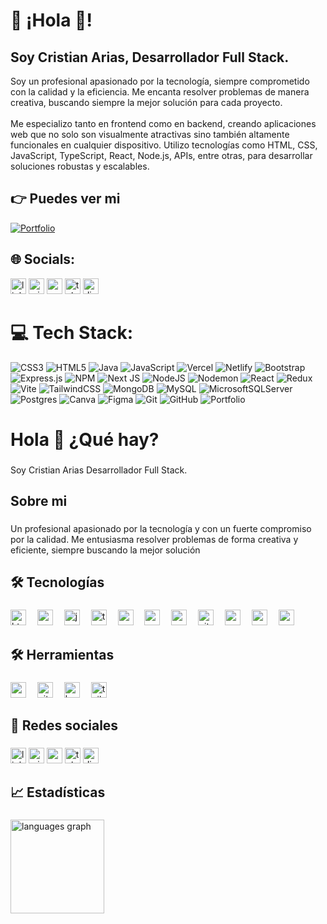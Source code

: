 # 💫 ¡Hola 👋!
<h2>Soy Cristian Arias, Desarrollador Full Stack.</h2>
Soy un profesional apasionado por la tecnología, siempre comprometido con la calidad y la eficiencia. Me encanta resolver problemas de manera creativa, buscando siempre la mejor solución para cada proyecto.<br><br>Me especializo tanto en frontend como en backend, creando aplicaciones web que no solo son visualmente atractivas sino también altamente funcionales en cualquier dispositivo. Utilizo tecnologías como HTML, CSS, JavaScript, TypeScript, React, Node.js, APIs, entre otras, para desarrollar soluciones robustas y escalables.

## 👉 Puedes ver mi
<a href="https://cristianjariaso.netlify.app/" target="_blank"><img src="https://img.shields.io/badge/Portfolio-%23000000.svg?style=for-the-badge&logo=firefox&logoColor=#FF7139" alt="Portfolio" /></a>

## 🌐 Socials:
<a href="https://www.linkedin.com/in/cristianarias-fullstack-frontend-backend/" target="_blank"><img src="https://img.shields.io/static/v1?message=LinkedIn&logo=linkedin&label=&color=0E76A8&logoColor=white&labelColor=&style=for-the-badge" height="25" alt="linkedin logo"  /></a>
  <a href="mailto:javier.0813@hotmail.com" target="_blank"><img src="https://img.shields.io/static/v1?message=Outlook&logo=microsoft-outlook&label=&color=0F3464&logoColor=white&labelColor=&style=for-the-badge" height="25" alt="microsoft-outlook logo"  /></a>
  <a href="mailto:cristianjariaso@gmail.com" target="_blank"><img src="https://img.shields.io/static/v1?message=Gmail&logo=gmail&label=&color=C71610&logoColor=white&labelColor=&style=for-the-badge" height="25" alt="gmail logo"  /></a>
  <a href="http://t.me/cristianjariaso" target="_blank"><img src="https://img.shields.io/static/v1?message=Telegram&logo=telegram&label=&color=0088CC&logoColor=white&labelColor=&style=for-the-badge" height="25" alt="telegram logo"  /></a>
  <a href="https://discord.com/channels/1283083697737830501" target="_blank"><img src="https://img.shields.io/static/v1?message=Discord&logo=discord&label=&color=7289DA&logoColor=white&labelColor=&style=for-the-badge" height="25" alt="discord logo"  /></a>



# 💻 Tech Stack:
![CSS3](https://img.shields.io/badge/css3-%231572B6.svg?style=for-the-badge&logo=css3&logoColor=white) ![HTML5](https://img.shields.io/badge/html5-%23E34F26.svg?style=for-the-badge&logo=html5&logoColor=white) ![Java](https://img.shields.io/badge/java-%23ED8B00.svg?style=for-the-badge&logo=openjdk&logoColor=white) ![JavaScript](https://img.shields.io/badge/javascript-%23323330.svg?style=for-the-badge&logo=javascript&logoColor=%23F7DF1E) ![Vercel](https://img.shields.io/badge/vercel-%23000000.svg?style=for-the-badge&logo=vercel&logoColor=white) ![Netlify](https://img.shields.io/badge/netlify-%23000000.svg?style=for-the-badge&logo=netlify&logoColor=#00C7B7) ![Bootstrap](https://img.shields.io/badge/bootstrap-%238511FA.svg?style=for-the-badge&logo=bootstrap&logoColor=white) ![Express.js](https://img.shields.io/badge/express.js-%23404d59.svg?style=for-the-badge&logo=express&logoColor=%2361DAFB) ![NPM](https://img.shields.io/badge/NPM-%23CB3837.svg?style=for-the-badge&logo=npm&logoColor=white) ![Next JS](https://img.shields.io/badge/Next-black?style=for-the-badge&logo=next.js&logoColor=white) ![NodeJS](https://img.shields.io/badge/node.js-6DA55F?style=for-the-badge&logo=node.js&logoColor=white) ![Nodemon](https://img.shields.io/badge/NODEMON-%23323330.svg?style=for-the-badge&logo=nodemon&logoColor=%BBDEAD) ![React](https://img.shields.io/badge/react-%2320232a.svg?style=for-the-badge&logo=react&logoColor=%2361DAFB) ![Redux](https://img.shields.io/badge/redux-%23593d88.svg?style=for-the-badge&logo=redux&logoColor=white) ![Vite](https://img.shields.io/badge/vite-%23646CFF.svg?style=for-the-badge&logo=vite&logoColor=white) ![TailwindCSS](https://img.shields.io/badge/tailwindcss-%2338B2AC.svg?style=for-the-badge&logo=tailwind-css&logoColor=white) ![MongoDB](https://img.shields.io/badge/MongoDB-%234ea94b.svg?style=for-the-badge&logo=mongodb&logoColor=white) ![MySQL](https://img.shields.io/badge/mysql-4479A1.svg?style=for-the-badge&logo=mysql&logoColor=white) ![MicrosoftSQLServer](https://img.shields.io/badge/Microsoft%20SQL%20Server-CC2927?style=for-the-badge&logo=microsoft%20sql%20server&logoColor=white) ![Postgres](https://img.shields.io/badge/postgres-%23316192.svg?style=for-the-badge&logo=postgresql&logoColor=white) ![Canva](https://img.shields.io/badge/Canva-%2300C4CC.svg?style=for-the-badge&logo=Canva&logoColor=white) ![Figma](https://img.shields.io/badge/figma-%23F24E1E.svg?style=for-the-badge&logo=figma&logoColor=white) ![Git](https://img.shields.io/badge/git-%23F05033.svg?style=for-the-badge&logo=git&logoColor=white) ![GitHub](https://img.shields.io/badge/github-%23121011.svg?style=for-the-badge&logo=github&logoColor=white) ![Portfolio](https://img.shields.io/badge/Portfolio-%23000000.svg?style=for-the-badge&logo=firefox&logoColor=#FF7139)



<h1 align="left">Hola 👋 ¿Qué hay?</h1>

###

<p align="left">Soy Cristian Arias Desarrollador Full Stack.</p>

###

<h2 align="left">Sobre mi</h2>

###

<p align="left">Un profesional apasionado por la tecnología y con un fuerte compromiso por la calidad. Me entusiasma resolver problemas de forma creativa y eficiente, siempre buscando la mejor solución</p>

###

<h2 align="left">🛠 Tecnologías</h2>

###

<div align="left">
  <img src="https://cdn.jsdelivr.net/gh/devicons/devicon/icons/html5/html5-original.svg" height="25" alt="html5 logo"  />
  <img width="10" />
  <img src="https://cdn.jsdelivr.net/gh/devicons/devicon/icons/css3/css3-original.svg" height="25" alt="css3 logo"  />
  <img width="10" />
  <img src="https://cdn.jsdelivr.net/gh/devicons/devicon/icons/javascript/javascript-original.svg" height="25" alt="javascript logo"  />
  <img width="10" />
  <img src="https://cdn.jsdelivr.net/gh/devicons/devicon/icons/typescript/typescript-original.svg" height="25" alt="typescript logo"  />
  <img width="10" />
  <img src="https://cdn.jsdelivr.net/gh/devicons/devicon/icons/react/react-original.svg" height="25" alt="react logo"  />
  <img width="10" />
  <img src="https://cdn.jsdelivr.net/gh/devicons/devicon/icons/redux/redux-original.svg" height="25" alt="redux logo"  />
  <img width="10" />
  <img src="https://cdn.jsdelivr.net/gh/devicons/devicon/icons/nodejs/nodejs-original.svg" height="25" alt="nodejs logo"  />
  <img width="10" />
  <img src="https://skillicons.dev/icons?i=vite" height="25" alt="vite logo"  />
  <img width="10" />
  <img src="https://cdn.jsdelivr.net/gh/devicons/devicon/icons/postgresql/postgresql-original.svg" height="25" alt="postgresql logo"  />
  <img width="10" />
  <img src="https://skillicons.dev/icons?i=express" height="25" alt="express logo"  />
  <img width="10" />
  <img src="https://cdn.jsdelivr.net/gh/devicons/devicon/icons/nextjs/nextjs-original.svg" height="25" alt="nextjs logo"  />
</div>

###

<h2 align="left">🛠 Herramientas</h2>

###

<div align="left">
  <img src="https://cdn.jsdelivr.net/gh/devicons/devicon/icons/vscode/vscode-original.svg" height="25" alt="vscode logo"  />
  <img width="10" />
  <img src="https://skillicons.dev/icons?i=vite" height="25" alt="vite logo"  />
  <img width="10" />
  <img src="https://cdn.jsdelivr.net/gh/devicons/devicon/icons/bootstrap/bootstrap-original.svg" height="25" alt="bootstrap logo"  />
  <img width="10" />
  <img src="https://cdn.simpleicons.org/tailwindcss/06B6D4" height="25" alt="tailwindcss logo"  />
</div>

###

<h2 align="left">🔗 Redes sociales</h2>

###

<div align="left">
  <a href="https://www.linkedin.com/in/cristianarias-fullstack-frontend-backend/" target="_blank"><img src="https://img.shields.io/static/v1?message=LinkedIn&logo=linkedin&label=&color=0E76A8&logoColor=white&labelColor=&style=for-the-badge" height="25" alt="linkedin logo"  /></a>
  <a href="mailto:javier.0813@hotmail.com" target="_blank"><img src="https://img.shields.io/static/v1?message=Outlook&logo=microsoft-outlook&label=&color=0F3464&logoColor=white&labelColor=&style=for-the-badge" height="25" alt="microsoft-outlook logo"  /></a>
  <a href="mailto:cristianjariaso@gmail.com" target="_blank"><img src="https://img.shields.io/static/v1?message=Gmail&logo=gmail&label=&color=C71610&logoColor=white&labelColor=&style=for-the-badge" height="25" alt="gmail logo"  /></a>
  <a href="http://t.me/cristianjariaso" target="_blank"><img src="https://img.shields.io/static/v1?message=Telegram&logo=telegram&label=&color=0088CC&logoColor=white&labelColor=&style=for-the-badge" height="25" alt="telegram logo"  /></a>
  <a href="https://discord.com/users/769380848796696586" target="_blank"><img src="https://img.shields.io/static/v1?message=Discord&logo=discord&label=&color=7289DA&logoColor=white&labelColor=&style=for-the-badge" height="25" alt="discord logo"  /></a>
</div>

###

<h2 align="left">📈 Estadísticas</h2>

###

<div align="left">
  <img src="https://github-readme-stats.vercel.app/api/top-langs?username=Cristian0813&locale=es&hide_title=false&layout=compact&card_width=320&langs_count=5&theme=dracula&hide_border=true&order=2" height="150" alt="languages graph"  <!-- />
<!--  <img src="https://github-readme-activity-graph.vercel.app/graph?username=Cristian0813&radius=16&theme=react&area=true&order=5&hide_title=true&hide_border=true&area_color=f261f2&line=f261f2" height="300" alt="activity-graph graph"  /> -->
</div>

###
